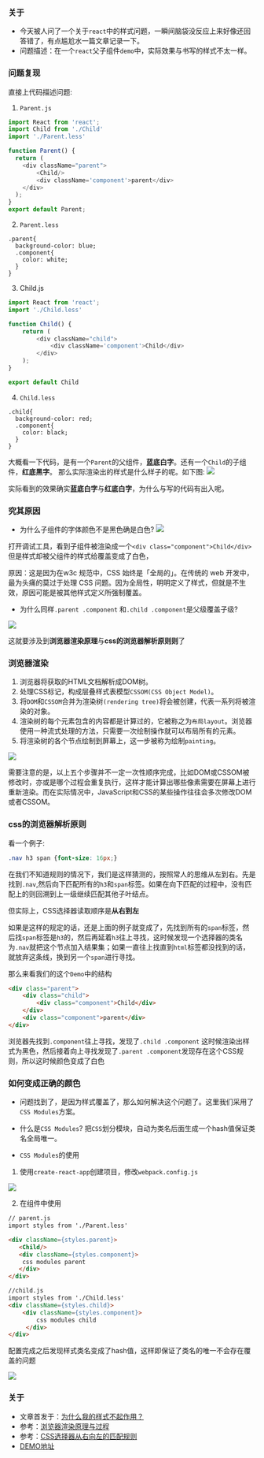 
### 关于
- 今天被人问了一个关于`react`中的样式问题，一瞬间脑袋没反应上来好像还回答错了，有点尴尬水一篇文章记录一下。
- 问题描述：在一个`react`父子组件`demo`中，实际效果与书写的样式不太一样。


### 问题复现
直接上代码描述问题:
1. `Parent.js`
```javascript
import React from 'react';
import Child from './Child'
import './Parent.less'

function Parent() {
  return (
    <div className="parent">
        <Child/>
        <div className='component'>parent</div>
    </div>
  );
}
export default Parent;
```
2. `Parent.less`
```less
.parent{
  background-color: blue;
  .component{
    color: white;
  }
}
```
3. Child.js
```javascript
import React from 'react';
import './Child.less'

function Child() {
    return (
        <div className="child">
            <div className='component'>Child</div>
        </div>
    );
}

export default Child
```

4. `Child.less`
```less
.child{
  background-color: red;
  .component{
    color: black;
  }
}
```

大概看一下代码，是有一个`Parent`的父组件，**蓝底白字**。还有一个`Child`的子组件，**红底黑字**。
那么实际渲染出的样式是什么样子的呢。如下图:
![](https://static.ahwgs.cn/blog-img/20190903230341.png)

实际看到的效果确实**蓝底白字**与**红底白字**，为什么与写的代码有出入呢。

### 究其原因
- 为什么子组件的字体颜色不是黑色确是白色?
![](https://static.ahwgs.cn/blog-img/20190903230935.png)

打开调试工具，看到子组件被渲染成一个`<div class="component">Child</div>` 但是样式却被父组件的样式给覆盖变成了白色，

原因：这是因为在w3c 规范中，CSS 始终是「全局的」。在传统的 web 开发中，最为头痛的莫过于处理 CSS 问题。因为全局性，明明定义了样式，但就是不生效，原因可能是被其他样式定义所强制覆盖。

- 为什么同样`.parent .component` 和`.child .component`是父级覆盖子级?

![](https://static.ahwgs.cn/blog-img/20190903231550.png)

这就要涉及到**浏览器渲染原理**与**css的浏览器解析原则则**了

### 浏览器渲染
1. 浏览器将获取的HTML文档解析成DOM树。
2. 处理CSS标记，构成层叠样式表模型`CSSOM(CSS Object Model)`。
3. 将`DOM`和`CSSOM`合并为渲染树`(rendering tree)`将会被创建，代表一系列将被渲染的对象。
4. 渲染树的每个元素包含的内容都是计算过的，它被称之为`布局layout`。浏览器使用一种流式处理的方法，只需要一次绘制操作就可以布局所有的元素。
5. 将渲染树的各个节点绘制到屏幕上，这一步被称为绘制`painting`。

![](https://static.ahwgs.cn/blog-img/20190903232555.png)

需要注意的是，以上五个步骤并不一定一次性顺序完成，比如DOM或CSSOM被修改时，亦或是哪个过程会重复执行，这样才能计算出哪些像素需要在屏幕上进行重新渲染。而在实际情况中，JavaScript和CSS的某些操作往往会多次修改DOM或者CSSOM。

### css的浏览器解析原则
看一个例子:
```css
.nav h3 span {font-size: 16px;}
```
在我们不知道规则的情况下，我们是这样猜测的，按照常人的思维从左到右。先是找到`.nav`,然后向下匹配所有的`h3`和`span`标签。如果在向下匹配的过程中，没有匹配上的则回溯到上一级继续匹配其他子叶结点。

但实际上，CSS选择器读取顺序是**从右到左**

如果是这样的规定的话，还是上面的例子就变成了，先找到所有的`span`标签，然后找`span`标签是`h3`的，然后再延着`h3`往上寻找，这时候发现一个选择器的类名为`.nav`就把这个节点加入结果集；如果一直往上找直到`html`标签都没找到的话，就放弃这条线，换到另一个`span`进行寻找。

那么来看我们的这个`Demo`中的结构
```html
<div class="parent">
    <div class="child">
        <div class="component">Child</div>
    </div>
    <div class="component">parent</div>
</div>
```
浏览器先找到`.component`往上寻找，发现了`.child .component` 这时候渲染出样式为黑色，然后接着向上寻找发现了`.parent .component`发现存在这个CSS规则，所以这时候颜色变成了白色

### 如何变成正确的颜色
- 问题找到了，是因为样式覆盖了，那么如何解决这个问题了。这里我们采用了`CSS Modules`方案。
- 什么是`CSS Modules`?
把`CSS`划分模块，自动为类名后面生成一个hash值保证类名全局唯一。

- `CSS Modules`的使用

1. 使用`create-react-app`创建项目，修改`webpack.config.js`

![](https://static.ahwgs.cn/blog-img/20190904001717.png)


2. 在组件中使用
```html
// parent.js
import styles from './Parent.less'

<div className={styles.parent}>
   <Child/>
   <div className={styles.component}>
    css modules parent
   </div>
</div>  

//child.js
import styles from './Child.less'
<div className={styles.child}>
    <div className={styles.component}>
        css modules child
     </div>
</div>
```
配置完成之后发现样式类名变成了hash值，这样即保证了类名的唯一不会存在覆盖的问题

![](https://static.ahwgs.cn/blog-img/20190904001754.png)


### 关于
- 文章首发于：[为什么我的样式不起作用？](https://www.ahwgs.cn/css-no-effect.html)
- 参考：[浏览器渲染原理与过程](https://www.jianshu.com/p/e6252dc9be32)
- 参考：[CSS选择器从右向左的匹配规则](https://www.cnblogs.com/zhaodongyu/p/3341080.html)
- [DEMO地址](https://github.com/ahwgs/demo)